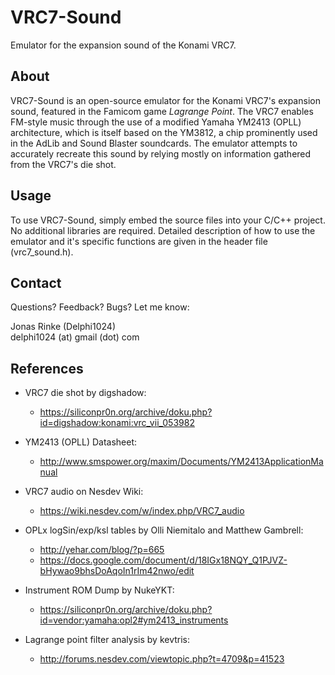 ﻿# VRC7-Sound

Emulator for the expansion sound of the Konami VRC7.

## About

VRC7-Sound is an open-source emulator for the Konami VRC7's expansion sound, featured in the Famicom game *Lagrange Point*.
The VRC7 enables FM-style music through the use of a modified Yamaha YM2413 (OPLL) architecture, which is itself based on the
YM3812, a chip prominently used in the AdLib and Sound Blaster soundcards. The emulator attempts to accurately recreate this sound
by relying mostly on information gathered from the VRC7's die shot.

## Usage

To use VRC7-Sound, simply embed the source files into your C/C++ project. No additional libraries are required. Detailed 
description of how to use the emulator and it's specific functions are given in the header file (vrc7_sound.h).

## Contact
Questions? Feedback? Bugs? Let me know:

Jonas Rinke (Delphi1024)  
delphi1024 (аt) gmail (dоt) com

## References
* VRC7 die shot by digshadow:
  * https://siliconpr0n.org/archive/doku.php?id=digshadow:konami:vrc_vii_053982

* YM2413 (OPLL) Datasheet:
  * http://www.smspower.org/maxim/Documents/YM2413ApplicationManual

* VRC7 audio on Nesdev Wiki:
  * https://wiki.nesdev.com/w/index.php/VRC7_audio

* OPLx logSin/exp/ksl tables by Olli Niemitalo and Matthew Gambrell:
  * http://yehar.com/blog/?p=665
  * https://docs.google.com/document/d/18IGx18NQY_Q1PJVZ-bHywao9bhsDoAqoIn1rIm42nwo/edit

* Instrument ROM Dump by NukeYKT:
  * https://siliconpr0n.org/archive/doku.php?id=vendor:yamaha:opl2#ym2413_instruments

* Lagrange point filter analysis by kevtris:
  * http://forums.nesdev.com/viewtopic.php?t=4709&p=41523